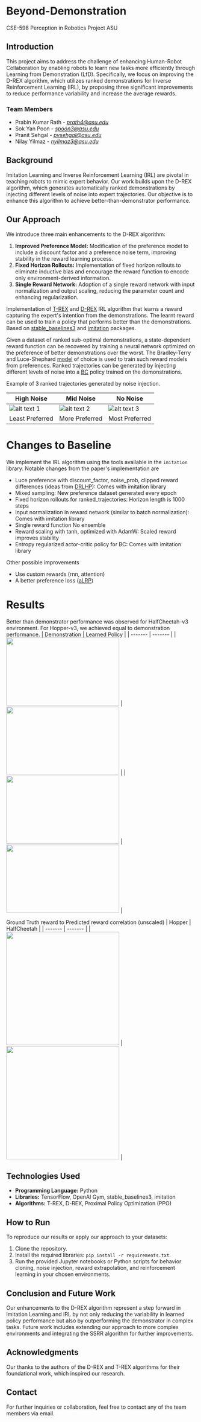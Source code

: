 # Beyond-Demonstration
 CSE-598 Perception in Robotics Project ASU

## Introduction
This project aims to address the challenge of enhancing Human-Robot Collaboration by enabling robots to learn new tasks more efficiently through Learning from Demonstration (LfD). Specifically, we focus on improving the D-REX algorithm, which utilizes ranked demonstrations for Inverse Reinforcement Learning (IRL), by proposing three significant improvements to reduce performance variability and increase the average rewards.

### Team Members
- Prabin Kumar Rath - *prath4@asu.edu*
- Sok Yan Poon - *spoon3@asu.edu*
- Pranit Sehgal - *pvsehgal@asu.edu*
- Nilay Yilmaz - *nyilmaz3@asu.edu*

## Background
Imitation Learning and Inverse Reinforcement Learning (IRL) are pivotal in teaching robots to mimic expert behavior. Our work builds upon the D-REX algorithm, which generates automatically ranked demonstrations by injecting different levels of noise into expert trajectories. Our objective is to enhance this algorithm to achieve better-than-demonstrator performance.

## Our Approach
We introduce three main enhancements to the D-REX algorithm:
1. **Improved Preference Model:** Modification of the preference model to include a discount factor and a preference noise term, improving stability in the reward learning process.
2. **Fixed Horizon Rollouts:** Implementation of fixed horizon rollouts to eliminate inductive bias and encourage the reward function to encode only environment-derived information.
3. **Single Reward Network:** Adoption of a single reward network with input normalization and output scaling, reducing the parameter count and enhancing regularization.


 Implementation of [T-REX](http://proceedings.mlr.press/v97/brown19a/brown19a.pdf) and [D-REX](https://arxiv.org/pdf/1907.03976.pdf) IRL algorithm that learns a reward capturing the expert's intention from the demonstrations. The learnt reward can be used to train a policy that performs better than the demonstrations. Based on [stable_baselines3](https://stable-baselines3.readthedocs.io/en/master/#) and [imitation](https://imitation.readthedocs.io/en/latest/index.html) packages.

 Given a dataset of ranked sub-optimal demonstrations, a state-dependent reward function can be recovered by training a neural network optimized on the preference of better demonstrations over the worst. The Bradley-Terry and Luce-Shephard [model](https://en.wikipedia.org/wiki/Bradley%E2%80%93Terry_model) of choice is used to train such reward models from preferences. Ranked trajectories can be generated by injecting different levels of noise into a [BC](https://www.ri.cmu.edu/pub_files/pub3/pomerleau_dean_1991_1/pomerleau_dean_1991_1.pdf) policy trained on the demonstrations.
 
 Example of 3 ranked trajectories generated by noise injection.

| High Noise | Mid Noise | No Noise |
| ------- | ------- | ------- |
| ![alt text 1](media/noise_high.gif "High Noise") | ![alt text 2](media/noise_mid.gif "Mid Noise") | ![alt text 3](media/noise_low.gif "No Noise") |
| Least Preferred | More Preferred | Most Preferred |
 

 # Changes to Baseline
We implement the IRL algorithm using the tools available in the `imitation` library. Notable changes from the paper's implementation are
- Luce preference with discount_factor, noise_prob, clipped reward differences (ideas from [DRLHP](https://arxiv.org/pdf/1706.03741)): Comes with imitation library
- Mixed sampling: New preference dataset generated every epoch
- Fixed horizon rollouts for ranked_trajectories: Horizon length is 1000 steps
- Input normalization in reward network (similar to batch normalization): Comes with imitation library
- Single reward function No ensemble
- Reward scaling with tanh, optimized with AdamW: Scaled reward improves stability
- Entropy regularized actor-critic policy for BC: Comes with imitation library

Other possible improvements
- Use custom rewards (rnn, attention)
- A better preference loss ([aLRP](https://arxiv.org/pdf/2009.13592))

# Results
Better than demonstrator performance was observed for HalfCheetah-v3 environment. For Hopper-v3, we achieved equal to demonstration performance.
| Demonstration | Learned Policy |
| ------- | ------- |
| <img src="media/hc_demo.gif" width="300" height="180"> | <img src="media/hc_better.gif" width="300" height="180">  |
| <img src="media/hp_demo.gif" width="300" height="180"> | <img src="media/hp_better.gif" width="300" height="180">  |

Ground Truth reward to Predicted reward correlation (unscaled)
| Hopper | HalfCheetah |
| ------- | ------- |
| <img src="media/hopper_rw_exp.png" width="300" height="300"> | <img src="media/halfch_rw_exp.png" width="300" height="300">  |

## Technologies Used
- **Programming Language:** Python
- **Libraries:** TensorFlow, OpenAI Gym, stable_baselines3, imitation
- **Algorithms:** T-REX, D-REX, Proximal Policy Optimization (PPO)

## How to Run
To reproduce our results or apply our approach to your datasets:
1. Clone the repository.
2. Install the required libraries: `pip install -r requirements.txt`.
3. Run the provided Jupyter notebooks or Python scripts for behavior cloning, noise injection, reward extrapolation, and reinforcement learning in your chosen environments.

## Conclusion and Future Work
Our enhancements to the D-REX algorithm represent a step forward in Imitation Learning and IRL by not only reducing the variability in learned policy performance but also by outperforming the demonstrator in complex tasks. Future work includes extending our approach to more complex environments and integrating the SSRR algorithm for further improvements.

## Acknowledgments
Our thanks to the authors of the D-REX and T-REX algorithms for their foundational work, which inspired our research.

## Contact
For further inquiries or collaboration, feel free to contact any of the team members via email.

